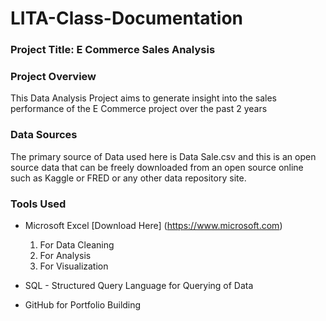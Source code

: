 # LITA-Class-Documentation

### Project Title: E Commerce Sales Analysis

### Project Overview
This Data Analysis Project aims to generate insight into the sales performance of the E Commerce project over the past 2 years

### Data Sources
The primary source of Data used here is Data Sale.csv and this is an open source data that can be freely downloaded from an open source online such as Kaggle or FRED or any other data repository site.

### Tools Used
- Microsoft Excel [Download Here] (https://www.microsoft.com)
  1. For Data Cleaning
  2. For  Analysis
  3. For Visualization
     
- SQL - Structured Query Language for Querying of Data
- GitHub for Portfolio Building
